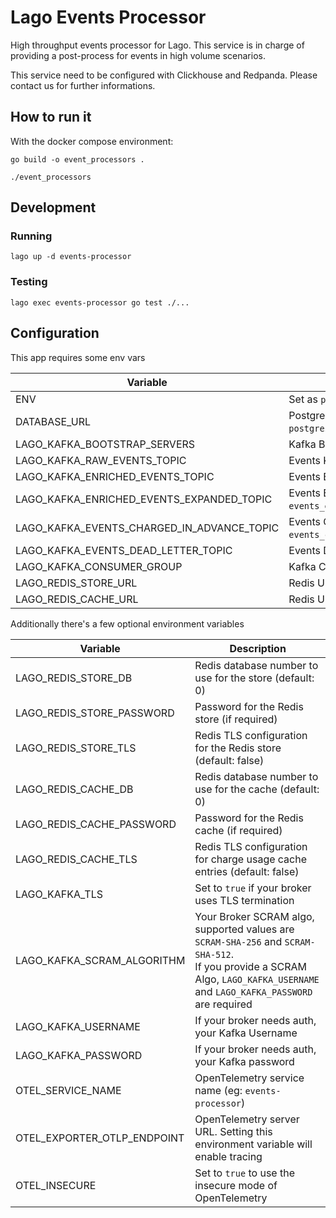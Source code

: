# Lago Events Processor

High throughput events processor for Lago.
This service is in charge of providing a post-process for events in high volume scenarios.

This service need to be configured with Clickhouse and Redpanda. Please contact us for further informations.

## How to run it

With the docker compose environment:

```shell
go build -o event_processors .

./event_processors
```

## Development

### Running

```shell
lago up -d events-processor
```

### Testing

```shell
lago exec events-processor go test ./...
```

## Configuration

This app requires some env vars

| Variable                                    | Description                                                                                   |
|---------------------------------------------|-----------------------------------------------------------------------------------------------|
| ENV                                         | Set as `production` to not load `.env` file                                                   |
| DATABASE_URL                                | PostgreSQL server URL (eg: `postgresql://lago_user:lago_password@lago_server:5432/lago_db`)   |
| LAGO_KAFKA_BOOTSTRAP_SERVERS                | Kafka Brokers list URL with port (eg: `"redpanda:9092,kafka:9092"`)                                              |
| LAGO_KAFKA_RAW_EVENTS_TOPIC                 | Events Kafka Topic (eg: `events_raw`)                                                         |
| LAGO_KAFKA_ENRICHED_EVENTS_TOPIC            | Events Enriched Kafka Topic (eg: `events_enriched`)                                           |
| LAGO_KAFKA_ENRICHED_EVENTS_EXPANDED_TOPIC   | Events Enriched Expanded Kafka Topic (eg: `events_enriched_expanded`)                         |
| LAGO_KAFKA_EVENTS_CHARGED_IN_ADVANCE_TOPIC  | Events Charge In Advance Kafka Topic (eg: `events_charge_in_advance`)                         |
| LAGO_KAFKA_EVENTS_DEAD_LETTER_TOPIC         | Events Dead Letter Queue (eg: `events_dead_letter`)                                           |
| LAGO_KAFKA_CONSUMER_GROUP                   | Kafka Consumer Group Name for Post Processing                                                 |
| LAGO_REDIS_STORE_URL                        | Redis URL to store subscription refresh IDs                                                   |
| LAGO_REDIS_CACHE_URL                        | Redis URL to store charge usage cache entries                                                 |


Additionally there's a few optional environment variables

| Variable                      | Description                                                                                                                        |
|-------------------------------|------------------------------------------------------------------------------------------------------------------------------------|
| LAGO_REDIS_STORE_DB           | Redis database number to use for the store (default: 0)                                                                            |
| LAGO_REDIS_STORE_PASSWORD     | Password for the Redis store (if required)                                                                                         |
| LAGO_REDIS_STORE_TLS          | Redis TLS configuration for the Redis store (default: false)                                                                       |
| LAGO_REDIS_CACHE_DB           | Redis database number to use for the cache (default: 0)                                                                            |
| LAGO_REDIS_CACHE_PASSWORD     | Password for the Redis cache (if required)                                                                                         |
| LAGO_REDIS_CACHE_TLS          | Redis TLS configuration for charge usage cache entries (default: false)                                                            |
| LAGO_KAFKA_TLS                | Set to `true` if your broker uses TLS termination                                                                                  |
| LAGO_KAFKA_SCRAM_ALGORITHM    | Your Broker SCRAM algo, supported values are `SCRAM-SHA-256` and `SCRAM-SHA-512`. <br> If you provide a SCRAM Algo, `LAGO_KAFKA_USERNAME` and `LAGO_KAFKA_PASSWORD` are required |
| LAGO_KAFKA_USERNAME           | If your broker needs auth, your Kafka Username                                                                                     |
| LAGO_KAFKA_PASSWORD           | If your broker needs auth, your Kafka password                                                                                     |
| OTEL_SERVICE_NAME             | OpenTelemetry service name (eg: `events-processor`)                                                                                |
| OTEL_EXPORTER_OTLP_ENDPOINT   | OpenTelemetry server URL. Setting this environment variable will enable tracing                                                    |
| OTEL_INSECURE                 | Set to `true` to use the insecure mode of OpenTelemetry                                                                            |
